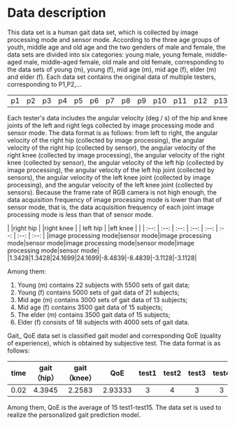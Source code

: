 # Data description
  This data set is a human gait data set, which is collected by image processing mode and sensor mode. According to the three age groups of youth, middle age and old age and the two genders of male and female, the data sets are divided into six categories: young male, young female, middle-aged male, middle-aged female, old male and old female, corresponding to the data sets of young (m), young (f), mid age (m), mid age (f), elder (m) and elder (f).
Each data set contains the original data of multiple testers, corresponding to P1,P2,…

| | | | | | | | | | | | | | | | | | | | | | |
| :--: | :--: | :--: | :--: | :--: | :--: | :--: | :--: | :--: | :--: | :--: | :--: | :--: | :--: | :--: | :--: | :--: | :--: | :--: | :--: | :--: | :--:
|  p1  |  p2  |  p3  |  p4  |  p5  |  p6  |  p7  |  p8  |  p9  |  p10 |  p11 |  p12 |  p13 |  p14 |  p15 |  p16 |  p17 |  p18 |  p19 |  p20 |  p21 | p22

  Each tester's data includes the angular velocity (deg / s) of the hip and knee joints of the left and right legs collected by image processing mode and sensor mode. The data format is as follows: from left to right, the angular velocity of the right hip (collected by image processing), the angular velocity of the right hip (collected by sensor), the angular velocity of the right knee (collected by image processing), the angular velocity of the right knee (collected by sensor), the angular velocity of the left hip (collected by image processing), the angular velocity of the left hip joint (collected by sensors), the angular velocity of the left knee joint (collected by image processing), and the angular velocity of the left knee joint (collected by sensors). Because the frame rate of RGB camera is not high enough, the data acquisition frequency of image processing mode is lower than that of sensor mode, that is, the data acquisition frequency of each joint image processing mode is less than that of sensor mode.

|                     |right hip  |                     |right knee |                     |  left hip |         |eft knee   |           |
|         :--:        |    :--:   |        :--:         |   :--:    |         :--:        |    :--:   |         :--:        |    :--:   |
|image processing mode|sensor mode|image processing mode|sensor mode|image processing mode|sensor mode|image processing mode|sensor mode|
|1.3428|1.3428|24.1699|24.1699|-8.4839|-8.4839|-3.1128|-3.1128|


Among them:
1. Young (m) contains 22 subjects with 5500 sets of gait data;
2. Young (f) contains 5000 sets of gait data of 21 subjects;
3. Mid age (m) contains 3000 sets of gait data of 13 subjects;
4. Mid age (f) contains 3500 gait data of 15 subjects;
5. The elder (m) contains 3500 gait data of 15 subjects;
6. Elder (f) consists of 18 subjects with 4000 sets of gait data.

  Gait_ QoE data set is classified gait model and corresponding QoE (quality of experience), which is obtained by subjective test. The data format is as follows:

|time|gait（hip）|gait（knee）|QoE|test1|test2|test3|test4|test5|test6|test7|test8|test9|test10|test11|test12|test13|test14|test15|
| :--: | :--: | :--: | :--: | :--: | :--: | :--: | :--: | :--: | :--: | :--: | :--: | :--: | :--: | :--: | :--: | :--: | :--: | :--: |
|0.02|4.3945|2.2583|2.93333|3|4|3|3|3|2|3|3|3|2|4|3|3|3|3|

  Among them, QoE is the average of 15 test1-test15. The data set is used to realize the personalized gait prediction model.
